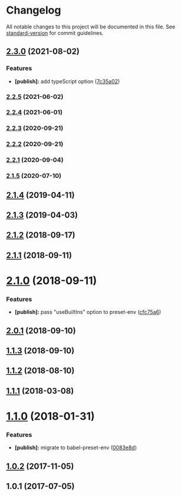 # Changelog

All notable changes to this project will be documented in this file. See [standard-version](https://github.com/conventional-changelog/standard-version) for commit guidelines.

## [2.3.0](https://github.com/JetBrains/babel-preset/compare/v2.2.5...v2.3.0) (2021-08-02)


### Features

* **[publish]:** add typeScript option ([7c35a02](https://github.com/JetBrains/babel-preset/commit/7c35a027007a9f68a0ef8d1ace41ecb997dbc1e6))

### [2.2.5](https://github.com/JetBrains/babel-preset/compare/v2.2.4...v2.2.5) (2021-06-02)

### [2.2.4](https://github.com/JetBrains/babel-preset/compare/v2.2.3...v2.2.4) (2021-06-01)

### [2.2.3](https://github.com/JetBrains/babel-preset/compare/v2.2.2...v2.2.3) (2020-09-21)

### [2.2.2](https://github.com/JetBrains/babel-preset/compare/v2.2.1...v2.2.2) (2020-09-21)

### [2.2.1](https://github.com/JetBrains/babel-preset/compare/v2.1.5...v2.2.1) (2020-09-04)

### [2.1.5](https://github.com/JetBrains/babel-preset/compare/v2.1.4...v2.1.5) (2020-07-10)

## [2.1.4](https://github.com/JetBrains/babel-preset/compare/v2.1.3...v2.1.4) (2019-04-11)



## [2.1.3](https://github.com/JetBrains/babel-preset/compare/v2.1.2...v2.1.3) (2019-04-03)



<a name="2.1.2"></a>
## [2.1.2](https://github.com/JetBrains/babel-preset/compare/v2.1.1...v2.1.2) (2018-09-17)



<a name="2.1.1"></a>
## [2.1.1](https://github.com/JetBrains/babel-preset/compare/v2.1.0...v2.1.1) (2018-09-11)



<a name="2.1.0"></a>
# [2.1.0](https://github.com/JetBrains/babel-preset/compare/v2.0.1...v2.1.0) (2018-09-11)


### Features

* **[publish]:** pass "useBuiltIns" option to preset-env ([cfc75a6](https://github.com/JetBrains/babel-preset/commit/cfc75a6))



<a name="2.0.1"></a>
## [2.0.1](https://github.com/JetBrains/babel-preset/compare/v1.1.3...v2.0.1) (2018-09-10)



<a name="1.1.3"></a>
## [1.1.3](https://github.com/JetBrains/babel-preset/compare/v1.1.2...v1.1.3) (2018-09-10)



<a name="1.1.2"></a>
## [1.1.2](https://github.com/JetBrains/babel-preset/compare/v1.1.1...v1.1.2) (2018-08-10)



<a name="1.1.1"></a>
## [1.1.1](https://github.com/JetBrains/babel-preset/compare/v1.1.0...v1.1.1) (2018-03-08)



<a name="1.1.0"></a>
# [1.1.0](https://github.com/JetBrains/babel-preset/compare/v1.0.2...v1.1.0) (2018-01-31)


### Features

* **[publish]:** migrate to babel-preset-env ([0083e8d](https://github.com/JetBrains/babel-preset/commit/0083e8d))



<a name="1.0.2"></a>
## [1.0.2](https://github.com/JetBrains/babel-preset/compare/v1.0.1...v1.0.2) (2017-11-05)



<a name="1.0.1"></a>
## 1.0.1 (2017-07-05)
